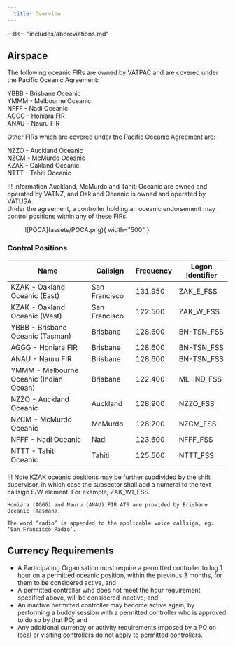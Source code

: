```yaml
---
  title: Overview
---
```


--8<-- "includes/abbreviations.md"


## Airspace

The following oceanic FIRs are owned by VATPAC and are covered under the Pacific Oceanic Agreement:

YBBB - Brisbane Oceanic  
YMMM - Melbourne Oceanic  
NFFF - Nadi Oceanic  
AGGG - Honiara FIR  
ANAU - Nauru FIR  

Other FIRs which are covered under the Pacific Oceanic Agreement are:  

NZZO - Auckland Oceanic  
NZCM - McMurdo Oceanic  
KZAK - Oakland Oceanic  
NTTT - Tahiti Oceanic  

!!! information
    Auckland, McMurdo and Tahiti Oceanic are owned and operated by VATNZ, and Oakland Oceanic is owned and operated by VATUSA.  
    Under the agreement, a controller holding an oceanic endorsement may control positions within any of these FIRs.

<figure markdown>
![POCA](assets/POCA.png){ width="500" }
</figure>

### Control Positions

| Name  | 	Callsign  | 	Frequency   |	Logon Identifier |
| ----------------- | --------------- | ----------------- | ----------- | 
| KZAK - Oakland Oceanic  (East) |  San Francisco | 131.950  |  ZAK_E_FSS |
| KZAK - Oakland Oceanic (West) | San Francisco  |  122.500 |  ZAK_W_FSS |
| YBBB - Brisbane Oceanic (Tasman)  | Brisbane  | 128.600  |  BN-TSN_FSS |
| AGGG - Honiara FIR	 |  Brisbane	 |  128.600 |  BN-TSN_FSS |
| ANAU - Nauru FIR |  Brisbane	 |  128.600 |  BN-TSN_FSS |
| YMMM - Melbourne Oceanic (Indian Ocean) |  Brisbane | 122.400  |  ML-IND_FSS |
| NZZO - Auckland Oceanic  |  Auckland |  128.900 |  NZZO_FSS |
| NZCM - McMurdo Oceanic  |  McMurdo |  128.700 |  NZCM_FSS |
| NFFF - Nadi Oceanic  | Nadi  |  123.600 |  NFFF_FSS |
| NTTT - Tahiti Oceanic  |  Tahiti |  125.500 |  NTTT_FSS |


!!! Note 
    KZAK oceanic positions may be further subdivided by the shift supervisor, in which case the subsector shall add a numeral to the text callsign E/W element. For example, ZAK_W1_FSS.

    Honiara (AGGG) and Nauru (ANAU) FIR ATS are provided by Brisbane Oceanic (Tasman).  

    The word ‘radio’ is appended to the applicable voice callsign, eg. ‘San Francisco Radio’.

## Currency Requirements

- A Participating Organisation must require a permitted controller to log 1 hour on a permitted oceanic position, within the previous 3 months, for them to be considered active, and
- A permitted controller who does not meet the hour requirement specified above, will be considered inactive; and
- An inactive permitted controller may become active again, by performing a buddy session with a permitted controller who is approved to do so by that PO; and
- Any additional currency or activity requirements imposed by a PO on local or visiting controllers do not apply to permitted controllers.